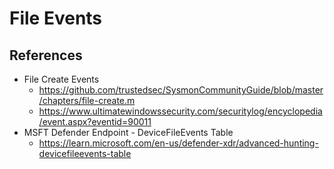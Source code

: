 # File Events


## References 
- File Create Events
  - https://github.com/trustedsec/SysmonCommunityGuide/blob/master/chapters/file-create.m
  - https://www.ultimatewindowssecurity.com/securitylog/encyclopedia/event.aspx?eventid=90011
- MSFT Defender Endpoint - DeviceFileEvents Table
  - https://learn.microsoft.com/en-us/defender-xdr/advanced-hunting-devicefileevents-table